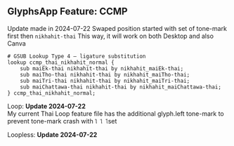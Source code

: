 GlyphsApp Feature: CCMP
-----
Update made in 2024-07-22
Swaped position started with set of tone-mark first then `nikhahit-thai`
This way, it will work on both Desktop and also Canva 
```
# GSUB Lookup Type 4 – ligature substitution
lookup ccmp_thai_nikhahit_normal {
	sub maiEk-thai nikhahit-thai by nikhahit_maiEk-thai;
	sub maiTho-thai nikhahit-thai by nikhahit_maiTho-thai;
	sub maiTri-thai nikhahit-thai by nikhahit_maiTri-thai;
	sub maiChattawa-thai nikhahit-thai by nikhahit_maiChattawa-thai;
} ccmp_thai_nikhahit_normal;
```
Loop: 
**Update 2024-07-22**  
My current Thai Loop feature file has the additional glyph.left tone-mark to prevent tone-mark crash with `ใ ไ โ`set 

Loopless: 
**Update 2024-07-22**
